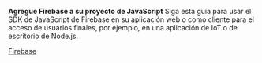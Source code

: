 
**Agregue Firebase a su proyecto de JavaScript**
Siga esta guía para usar el SDK de JavaScript de Firebase en su aplicación web o como cliente para el acceso de usuarios finales, por ejemplo, en una aplicación de IoT o de escritorio de Node.js.

[Firebase](https://firebase.google.com/docs//web/setup*)